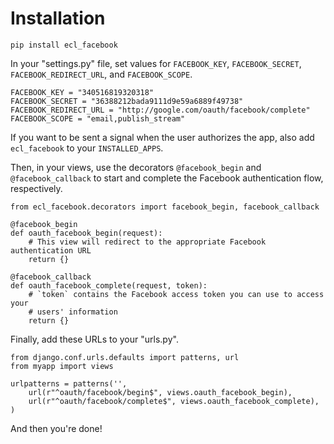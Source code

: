 Installation
============

    pip install ecl_facebook

In your "settings.py" file, set values for `FACEBOOK_KEY`, `FACEBOOK_SECRET`,
`FACEBOOK_REDIRECT_URL`, and `FACEBOOK_SCOPE`.


    FACEBOOK_KEY = "340516819320318"
    FACEBOOK_SECRET = "36388212bada9111d9e59a6889f49738"
    FACEBOOK_REDIRECT_URL = "http://google.com/oauth/facebook/complete"
    FACEBOOK_SCOPE = "email,publish_stream"

If you want to be sent a signal when the user authorizes the app, also add
`ecl_facebook` to your `INSTALLED_APPS`.

Then, in your views, use the decorators `@facebook_begin` and `@facebook_callback` to start and complete the Facebook authentication flow, respectively.

    from ecl_facebook.decorators import facebook_begin, facebook_callback

    @facebook_begin
    def oauth_facebook_begin(request):
        # This view will redirect to the appropriate Facebook authentication URL
        return {}

    @facebook_callback
    def oauth_facebook_complete(request, token):
        # `token` contains the Facebook access token you can use to access your
        # users' information
        return {}

Finally, add these URLs to your "urls.py".

    from django.conf.urls.defaults import patterns, url
    from myapp import views

    urlpatterns = patterns('',
        url(r"^oauth/facebook/begin$", views.oauth_facebook_begin),
        url(r"^oauth/facebook/complete$", views.oauth_facebook_complete),
    )

And then you're done!
